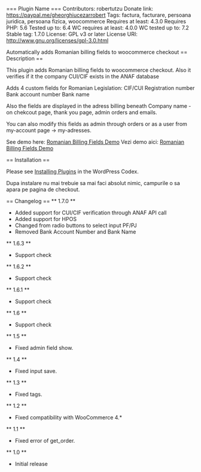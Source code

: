=== Plugin Name ===
Contributors: robertutzu
Donate link: https://paypal.me/gheorghiucezarrobert
Tags: factura, facturare, persoana juridica, persoana fizica, woocommerce
Requires at least: 4.3.0
Requires PHP: 5.6
Tested up to: 6.4
WC requires at least: 4.0.0
WC tested up to: 7.2
Stable tag: 1.7.0
License: GPL v3 or later
License URI: http://www.gnu.org/licenses/gpl-3.0.html

Automatically adds Romanian billing fields to woocommerce checkout
== Description ==

This plugin adds Romanian billing fields to woocommerce checkout.
Also it verifies if it the company CUI/CIF exists in the ANAF database

Adds 4 custom fields for Romanian Legislation:
CIF/CUI
Registration number
Bank account number
Bank name

Also the fields are displayed in the adress billing beneath Company name - on chekcout page, thank you page, admin orders and emails.

You can also modify this fields as admin through orders or as a user from my-account page -> my-adresses.

See demo here: <a href="https://tastewp.com/new?pre-installed-plugin-slug=woocommerce%2Cromanian-billing-fields&redirect=plugins.php&ni=true">Romanian Billing Fields Demo</a>
Vezi demo aici: <a href="https://tastewp.com/new?pre-installed-plugin-slug=woocommerce%2Cromanian-billing-fields&redirect=plugins.php&ni=true">Romanian Billing Fields Demo</a>

== Installation ==

Please see [Installing Plugins](http://codex.wordpress.org/Managing_Plugins#Installing_Plugins) in the WordPress Codex.

Dupa instalare nu mai trebuie sa mai faci absolut nimic, campurile o sa apara pe pagina de checkout.


== Changelog ==
** 1.7.0 **
- Added support for CUI/CIF verification through ANAF API call
- Added support for HPOS
- Changed from radio buttons to select input PF/PJ
- Removed Bank Account Number and Bank Name

** 1.6.3 **
- Support check

** 1.6.2 **
- Support check

** 1.6.1 **
- Support check

** 1.6 **
- Support check

** 1.5 **
- Fixed admin field show.

** 1.4 **
- Fixed input save.

** 1.3 **
- Fixed tags.

** 1.2 **
- Fixed compatibility with WooCommerce 4.*

** 1.1 **
- Fixed error of get_order.

** 1.0 **
- Initial release
